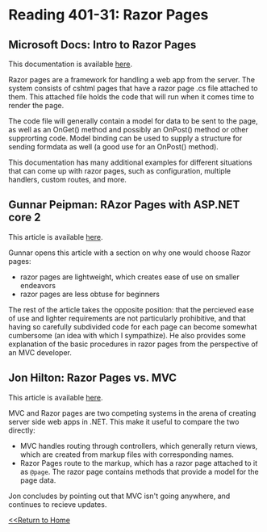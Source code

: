 # Reading 401-31: Razor Pages

## Microsoft Docs: Intro to Razor Pages
This documentation is available [here](https://docs.microsoft.com/en-us/aspnet/core/razor-pages/?view=aspnetcore-2.2&tabs=visual-studio).

Razor pages are a framework for handling a web app from the server. The system consists of cshtml pages that have a razor page .cs file attached to them. This attached file holds the code that will run when it comes time to render the page. 

The code file will generally contain a model for data to be sent to the page, as well as an OnGet() method and possibly an OnPost() method or other supprorting code. Model binding can be used to supply a structure for sending formdata as well (a good use for an OnPost() method). 

This documentation has many additional examples for different situations that can come up with razor pages, such as configuration, multiple handlers, custom routes, and more. 

## Gunnar Peipman: RAzor Pages with ASP.NET core 2
This article is available [here](https://gunnarpeipman.com/aspnet-core-razor-pages/).

Gunnar opens this article with a section on why one would choose Razor pages: 

- razor pages are lightweight, which creates ease of use on smaller endeavors
- razor pages are less obtuse for beginners

The rest of the article takes the opposite position: that the percieved ease of use and lighter requirements are not particularly prohibitive, and that having so carefully subdivided code for each page can become somewhat cumbersome (an idea with which I sympathize). He also provides some explanation of the basic procedures in razor pages from the perspective of an MVC developer. 

## Jon Hilton: Razor Pages vs. MVC
This article is available [here](https://jonhilton.net/razor-pages-or-mvc-a-quick-comparison/).

MVC and Razor pages are two competing systems in the arena of creating server side web apps in .NET. This make it useful to compare the two directly:

- MVC handles routing through controllers, which generally return views, which are created from markup files with corresponding names. 
- Razor Pages route to the markup, which has a razor page attached to it as `@page`. The razor page contains methods that provide a model for the page data. 

Jon concludes by pointing out that MVC isn't going anywhere, and continues to recieve updates.

[<<Return to Home](../README.md)